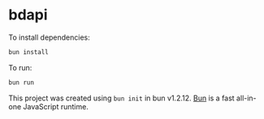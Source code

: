 # bdapi

To install dependencies:

```bash
bun install
```

To run:

```bash
bun run 
```

This project was created using `bun init` in bun v1.2.12. [Bun](https://bun.sh) is a fast all-in-one JavaScript runtime.
